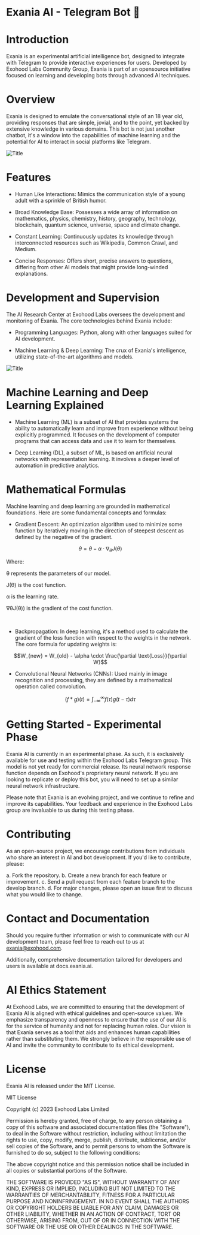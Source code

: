 # Exania AI - Telegram Bot 🤖

# Introduction

Exania is an experimental artificial intelligence bot, designed to integrate with Telegram to provide interactive experiences for users. Developed by Exohood Labs Community Group, Exania is part of an opensource initiative focused on learning and developing bots through advanced AI techniques.

# Overview

Exania is designed to emulate the conversational style of an 18 year old, providing responses that are simple, jovial, and to the point, yet backed by extensive knowledge in various domains. This bot is not just another chatbot, it's a window into the capabilities of machine learning and the potential for AI to interact in social platforms like Telegram.

![Title](exania_telegram.png)

# Features

* Human Like Interactions: Mimics the communication style of a young adult with a sprinkle of British humor.

* Broad Knowledge Base: Possesses a wide array of information on mathematics, physics, chemistry, history, geography, technology, blockchain, quantum science, universe, space and climate change.

* Constant Learning: Continuously updates its knowledge through interconnected resources such as Wikipedia, Common Crawl, and Medium.

* Concise Responses: Offers short, precise answers to questions, differing from other AI models that might provide long-winded explanations.

# Development and Supervision

The AI Research Center at Exohood Labs oversees the development and monitoring of Exania. The core technologies behind Exania include:

* Programming Languages: Python, along with other languages suited for AI development.

* Machine Learning & Deep Learning: The crux of Exania's intelligence, utilizing state-of-the-art algorithms and models.

![Title](exania_telegram_test.jpg)

# Machine Learning and Deep Learning Explained

* Machine Learning (ML) is a subset of AI that provides systems the ability to automatically learn and improve from experience without being explicitly programmed. It focuses on the development of computer programs that can access data and use it to learn for themselves.

* Deep Learning (DL), a subset of ML, is based on artificial neural networks with representation learning. It involves a deeper level of automation in predictive analytics.

# Mathematical Formulas

Machine learning and deep learning are grounded in mathematical foundations. Here are some fundamental concepts and formulas:

* Gradient Descent: An optimization algorithm used to minimize some function by iteratively moving in the direction of steepest descent as defined by the negative of the gradient.

```math
\theta = \theta - \alpha \cdot \nabla_\theta J(\theta)
```

Where:

θ represents the parameters of our model.

J(θ) is the cost function.

α is the learning rate.

∇θJ(θ)) is the gradient of the cost function.

​	
* Backpropagation: In deep learning, it's a method used to calculate the gradient of the loss function with respect to the weights in the network.
The core formula for updating weights is:

```math
W_{new} = W_{old} - \alpha \cdot \frac{\partial \text{Loss}}{\partial W}
```
 
* Convolutional Neural Networks (CNNs): Used mainly in image recognition and processing, they are defined by a mathematical operation called convolution.

```math
(f * g)(t) = \int_{-\infty}^{\infty} f(\tau)g(t - \tau)d\tau
```

# Getting Started - Experimental Phase

Exania AI is currently in an experimental phase. As such, it is exclusively available for use and testing within the Exohood Labs Telegram group. This model is not yet ready for commercial release. Its neural network response function depends on Exohood's proprietary neural network. If you are looking to replicate or deploy this bot, you will need to set up a similar neural network infrastructure.

Please note that Exania is an evolving project, and we continue to refine and improve its capabilities. Your feedback and experience in the Exohood Labs group are invaluable to us during this testing phase.

# Contributing

As an open-source project, we encourage contributions from individuals who share an interest in AI and bot development. If you'd like to contribute, please:

a. Fork the repository.
b. Create a new branch for each feature or improvement.
c. Send a pull request from each feature branch to the develop branch.
d. For major changes, please open an issue first to discuss what you would like to change.

# Contact and Documentation

Should you require further information or wish to communicate with our AI development team, please feel free to reach out to us at exania@exohood.com. 

Additionally, comprehensive documentation tailored for developers and users is available at docs.exania.ai.

# AI Ethics Statement

At Exohood Labs, we are committed to ensuring that the development of Exania AI is aligned with ethical guidelines and open-source values. We emphasize transparency and openness to ensure that the use of our AI is for the service of humanity and not for replacing human roles. Our vision is that Exania serves as a tool that aids and enhances human capabilities rather than substituting them. We strongly believe in the responsible use of AI and invite the community to contribute to its ethical development.

# License

Exania AI is released under the MIT License.

MIT License

Copyright (c) 2023 Exohood Labs Limited

Permission is hereby granted, free of charge, to any person obtaining a copy of this software and associated documentation files (the "Software"), to deal in the Software without restriction, including without limitation the rights to use, copy, modify, merge, publish, distribute, sublicense, and/or sell copies of the Software, and to permit persons to whom the Software is furnished to do so, subject to the following conditions:

The above copyright notice and this permission notice shall be included in all copies or substantial portions of the Software.

THE SOFTWARE IS PROVIDED "AS IS", WITHOUT WARRANTY OF ANY KIND, EXPRESS OR IMPLIED, INCLUDING BUT NOT LIMITED TO THE WARRANTIES OF MERCHANTABILITY, FITNESS FOR A PARTICULAR PURPOSE AND NONINFRINGEMENT. IN NO EVENT SHALL THE AUTHORS OR COPYRIGHT HOLDERS BE LIABLE FOR ANY CLAIM, DAMAGES OR OTHER LIABILITY, WHETHER IN AN ACTION OF CONTRACT, TORT OR OTHERWISE, ARISING FROM, OUT OF OR IN CONNECTION WITH THE SOFTWARE OR THE USE OR OTHER DEALINGS IN THE SOFTWARE.
